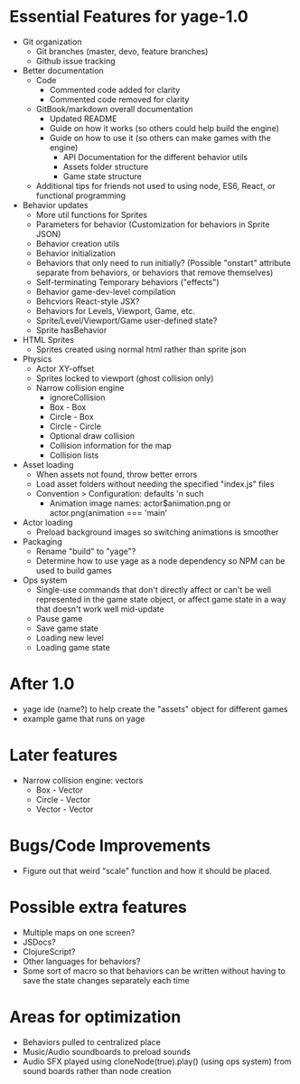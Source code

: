 # Essential Features for yage-1.0
* Git organization
    * Git branches (master, devo, feature branches)
    * Github issue tracking
* Better documentation
    * Code
        * Commented code added for clarity
        * Commented code removed for clarity
    * GitBook/markdown overall documentation
        * Updated README
        * Guide on how it works (so others could help build the engine)
        * Guide on how to use it (so others can make games with the engine)
            * API Documentation for the different behavior utils
            * Assets folder structure
            * Game state structure
    * Additional tips for friends not used to using node, ES6, React, or
      functional programming
* Behavior updates
    * More util functions for Sprites
    * Parameters for behavior (Customization for behaviors in Sprite JSON)
    * Behavior creation utils
    * Behavior initialization
    * Behaviors that only need to run initially? (Possible "onstart" attribute
      separate from behaviors, or behaviors that remove themselves)
    * Self-terminating Temporary behaviors ("effects")
    * Behavior game-dev-level compilation
    * Behcviors React-style JSX?
    * Behaviors for Levels, Viewport, Game, etc.
    * Sprite/Level/Viewport/Game user-defined state?
    * Sprite hasBehavior
* HTML Sprites
    * Sprites created using normal html rather than sprite json
* Physics
    * Actor XY-offset
    * Sprites locked to viewport (ghost collision only)
    * Narrow collision engine
        * ignoreCollision
        * Box - Box
        * Circle - Box
        * Circle - Circle
        * Optional draw collision
        * Collision information for the map
        * Collision lists
* Asset loading
    * When assets not found, throw better errors
    * Load asset folders without needing the specified "index.js" files
    * Convention > Configuration: defaults 'n such
        * Animation image names: actor$animation.png or actor.png(animation ===
          'main'
* Actor loading
    * Preload background images so switching animations is smoother
* Packaging
    * Rename "build" to "yage"?
    * Determine how to use yage as a node dependency so NPM can be used to
      build games
* Ops system
    * Single-use commands that don't directly affect or can't be well
      represented in the game state object, or affect game state in a way that
      doesn't work well mid-update
    * Pause game
    * Save game state
    * Loading new level
    * Loading game state

# After 1.0
* yage ide (name?) to help create the "assets" object for different games
* example game that runs on yage

# Later features
* Narrow collision engine: vectors
    * Box - Vector
    * Circle - Vector
    * Vector - Vector

# Bugs/Code Improvements
* Figure out that weird "scale" function and how it should be placed.

# Possible extra features
* Multiple maps on one screen?
* JSDocs?
* ClojureScript?
* Other languages for behaviors?
* Some sort of macro so that behaviors can be written without having to save
  the state changes separately each time

# Areas for optimization
* Behaviors pulled to centralized place
* Music/Audio soundboards to preload sounds 
* Audio SFX played using cloneNode(true).play() (using ops system) from sound
  boards rather than node creation
